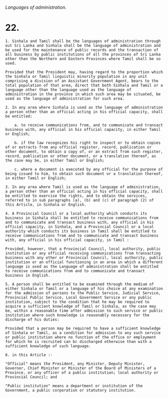 *Languages of administration.*

# 22.

    1. Sinhala and Tamil shall be the languages of administration through out Sri Lanka and Sinhala shall be the language of administration and be used for the maintenance of public records and the transaction of all business by public institutions of all the provinces of Sri Lanka other than the Northern and Eastern Provinces where Tamil shall be so used.

    Provided that the President may, having regard to the proportion which the Sinhala or Tamil linguistic minority population in any unit comprising a division of an Assistant Government Agent, bears to the total population of that area, direct that both Sinhala and Tamil or a language other than the language used as the language of administration in the province in which such area may be situated, be used as the language of administration for such area.

    2. In any area where Sinhala is used as the language of administration a person other than an official acting in his official capacity, shall be entitled:

        a. to receive communications from, and to communicate and transact business with, any official in his official capacity, in either Tamil or English;

        b. if the law recognizes his right to inspect or to obtain copies of or extracts from any official register, record, publication or other document, to obtain a copy of, or an extract from such register, record, publication or other document, or a translation thereof, as the case may be, in either Tamil or English;

        c. where a document is executed by any official for the purpose of being issued to him, to obtain such document or a translation thereof, in either Tamil or English;

    3. In any area where Tamil is used as the language of administration, a person other than an official acting in his official capacity, shall be entitled to exercise the rights, and to obtain the services, referred to in sub paragraphs (a), (b) and (c) of paragraph (2) of this Article, in Sinhala or English.

    4. A Provincial Council or a local authority which conducts its business in Sinhala shall be entitled to receive communications from and to communicate and transact business with, any official in his official capacity, in Sinhala, and a Provincial Council or a local authority which conducts its business in Tamil shall be entitled to receive communications from and to communicate and transact business with, any official in his official capacity, in Tamil :

    Provided, however, that a Provincial Council, local authority, public institution or any official receiving communications from transacting business with any other or Provincial Council, local authority, public institution or an official functioning in an area in which a different language is used as the Language of administration shall be entitled to receive communications from and to communicate and transact business in English.

    5. A person shall be entitled to be examined through the medium of either Sinhala or Tamil or a language of his choice at any examination for the admission of persons to the Public Service, Judicial Service, Provincial Public Service, Local Government Service or any public institution, subject to the condition that he may be required to acquire a sufficient knowledge of Tamil or Sinhala, as the case may be, within a reasonable time after admission to such service or public institution where such knowledge is reasonably necessary for the discharge of his duties:

    Provided that a person may be required to have a sufficient knowledge of Sinhala or Tamil, as a condition for admission to any such service or public institution where no function of the office or employment for which he is recruited can bc discharged otherwise than with a sufficient knowledge of such language.

    6. in this Article :-

    "Official" means the President, any Minister, Deputy Minister, Governor, Chief Minister or Minister of the Board of Ministers of a Province, or any officer of a public institution; local authority or Provincial Council; and

    "Public institution" means a department or institution of the Government, a public corporation or statutory institution.